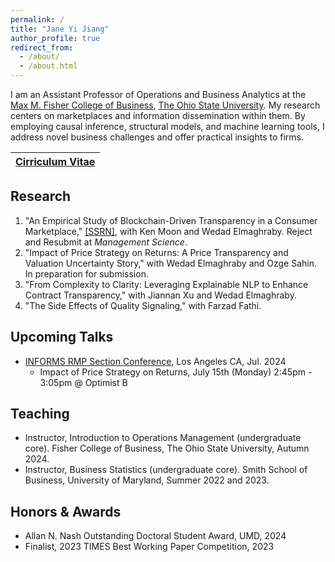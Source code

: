 ```yaml
---
permalink: /
title: "Jane Yi Jiang"
author_profile: true
redirect_from: 
  - /about/
  - /about.html
---
```


I am an Assistant Professor of Operations and Business Analytics at the [Max M. Fisher College of Business](https://fisher.osu.edu), [The Ohio State University](https://www.osu.edu). My research centers on marketplaces and information dissemination within them. By employing causal inference, structural models, and machine learning tools, I address novel business challenges and offer practical insights to firms.

| [Cirriculum Vitae]() | 
| -------------------- |

Research
------
1.	"An Empirical Study of Blockchain-Driven Transparency in a Consumer Marketplace," [[SSRN]](https://papers.ssrn.com/sol3/papers.cfm?abstract_id=4560414), with Ken Moon and Wedad Elmaghraby. Reject and Resubmit at <i>Management Science</i>.
2. "Impact of Price Strategy on Returns: A Price Transparency and Valuation Uncertainty Story," with Wedad Elmaghraby and Ozge Sahin. In preparation for submission.
3. "From Complexity to Clarity: Leveraging Explainable NLP to Enhance Contract Transparency," with Jiannan Xu and Wedad Elmaghraby.
4. "The Side Effects of Quality Signaling," with Farzad Fathi.


Upcoming Talks
------
- [INFORMS RMP Section Conference](https://www.anderson.ucla.edu/faculty-research/decisions-operations-technology-management/2024-informs-revenue-management-and-pricing-section-conference), Los Angeles CA, Jul. 2024
  - Impact of Price Strategy on Returns, July 15th (Monday) 2:45pm - 3:05pm @ Optimist B

Teaching
------
-	Instructor, Introduction to Operations Management (undergraduate core). Fisher College of Business, The Ohio State University, Autumn 2024.
-	Instructor, Business Statistics (undergraduate core). Smith School of Business, University of Maryland, Summer 2022 and 2023.

Honors & Awards
------
- Allan N. Nash Outstanding Doctoral Student Award, UMD, 2024
- Finalist, 2023 TIMES Best Working Paper Competition, 2023
